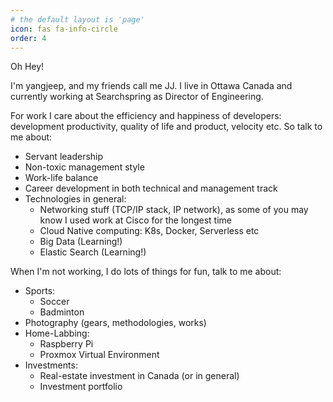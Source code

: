 ```yaml
---
# the default layout is 'page'
icon: fas fa-info-circle
order: 4
---
```


Oh Hey! 

I'm yangjeep, and my friends call me JJ. 
I live in Ottawa Canada and currently working at Searchspring as Director of Engineering.

For work I care about the efficiency and happiness of developers: development productivity, quality of life and product, velocity etc. So talk to me about:

- Servant leadership
- Non-toxic management style
- Work-life balance
- Career development in both technical and management track
- Technologies in general:
    - Networking stuff (TCP/IP stack, IP network), as some of you may know I used work at Cisco for the longest time
    - Cloud Native computing: K8s, Docker, Serverless etc
    - Big Data (Learning!)
    - Elastic Search (Learning!)

When I'm not working, I do lots of things for fun, talk to me about: 

- Sports:
    - Soccer
    - Badminton
- Photography (gears, methodologies, works)
- Home-Labbing:
    - Raspberry Pi
    - Proxmox Virtual Environment
- Investments:
    - Real-estate investment in Canada (or in general)
    - Investment portfolio 